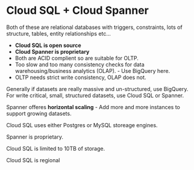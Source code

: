 # Cloud SQL + Cloud Spanner

Both of these are relational databases with triggers, constraints, lots of structure, tables, entity relationships etc...

- **Cloud SQL is open source**
- **Cloud Spanner is proprietary**
- Both are ACID complient so are suitable for OLTP.
- Too slow and too many consistency checks for data warehousing/business analytics (OLAP). - Use BigQuery here.
- OLTP needs strict write consistency, OLAP does not.

Generally if datasets are really massive and un-structured, use BigQuery. For write critical, small, structured datasets, use Cloud SQL or Spanner.

Spanner offeres **horizontal scaling** - Add more and more instances to support growing datasets.

Cloud SQL uses either Postgres or MySQL storeage engines.

Spanner is proprietary.

Cloud SQL is limited to 10TB of storage.

Cloud SQL is regional
